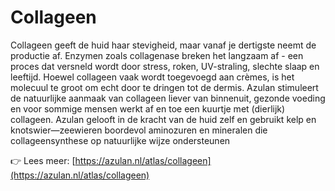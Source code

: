 # Collageen

Collageen geeft de huid haar stevigheid, maar vanaf je dertigste neemt de productie af. Enzymen zoals collagenase breken het langzaam af - een proces dat versneld wordt door stress, roken, UV-straling, slechte slaap en leeftijd. Hoewel collageen vaak wordt toegevoegd aan crèmes, is het molecuul te groot om echt door te dringen tot de dermis. Azulan stimuleert de natuurlijke aanmaak van collageen liever van binnenuit, gezonde voeding en voor sommige mensen werkt af en toe een kuurtje met (dierlijk) collageen. Azulan gelooft in de kracht van de huid zelf en gebruikt kelp en knotswier—zeewieren boordevol aminozuren en mineralen die collageensynthese op natuurlijke wijze ondersteunen

👉 Lees meer: [https://azulan.nl/atlas/collageen](https://azulan.nl/atlas/collageen)